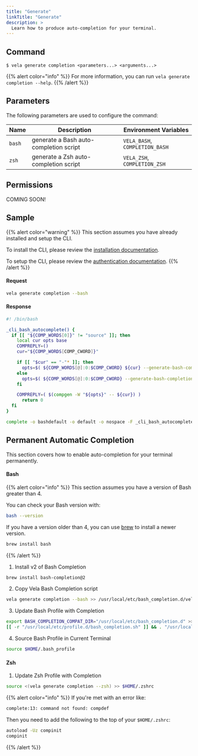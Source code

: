 ```yaml
---
title: "Generate"
linkTitle: "Generate"
description: >
  Learn how to produce auto-completion for your terminal.
---
```


## Command

```
$ vela generate completion <parameters...> <arguments...>
```

{{% alert color="info" %}}
For more information, you can run `vela generate completion --help`.
{{% /alert %}}

## Parameters

The following parameters are used to configure the command:

| Name   | Description                            | Environment Variables          |
| ------ | -------------------------------------- | ------------------------------ |
| `bash` | generate a Bash auto-completion script | `VELA_BASH`, `COMPLETION_BASH` |
| `zsh`  | generate a Zsh auto-completion script  | `VELA_ZSH`, `COMPLETION_ZSH`   |

## Permissions

COMING SOON!

## Sample

{{% alert color="warning" %}}
This section assumes you have already installed and setup the CLI.

To install the CLI, please review the [installation documentation](/docs/reference/cli/install/).

To setup the CLI, please review the [authentication documentation](/docs/reference/cli/authentication/).
{{% /alert %}}

#### Request

```sh
vela generate completion --bash
```

#### Response

```sh
#! /bin/bash

_cli_bash_autocomplete() {
  if [[ "${COMP_WORDS[0]}" != "source" ]]; then
    local cur opts base
    COMPREPLY=()
    cur="${COMP_WORDS[COMP_CWORD]}"

    if [[ "$cur" == "-"* ]]; then
      opts=$( ${COMP_WORDS[@]:0:$COMP_CWORD} ${cur} --generate-bash-completion )
    else
      opts=$( ${COMP_WORDS[@]:0:$COMP_CWORD} --generate-bash-completion )
    fi

    COMPREPLY=( $(compgen -W "${opts}" -- ${cur}) )
      return 0
  fi
}

complete -o bashdefault -o default -o nospace -F _cli_bash_autocomplete vela
```

## Permanent Automatic Completion

This section covers how to enable auto-completion for your terminal permanently.

#### Bash

{{% alert color="info" %}}
This section assumes you have a version of Bash greater than 4.

You can check your Bash version with:

```sh
bash --version
```

If you have a version older than 4, you can use [brew](https://brew.sh) to install a newer version.

```sh
brew install bash
```
{{% /alert %}}

1. Install v2 of Bash Completion

```sh
brew install bash-completion@2
```

2. Copy Vela Bash Completion script

```sh
vela generate completion --bash >> /usr/local/etc/bash_completion.d/vela.sh
```

3. Update Bash Profile with Completion

```sh
export BASH_COMPLETION_COMPAT_DIR="/usr/local/etc/bash_completion.d" >> $HOME/.bash_profile
[[ -r "/usr/local/etc/profile.d/bash_completion.sh" ]] && . "/usr/local/etc/profile.d/bash_completion.sh" >> $HOME/.bash_profile
```

4. Source Bash Profile in Current Terminal

```sh
source $HOME/.bash_profile
```

#### Zsh

1. Update Zsh Profile with Completion

```sh
source <(vela generate completion --zsh) >> $HOME/.zshrc
```

{{% alert color="info" %}}
If you're met with an error like:

```sh
complete:13: command not found: compdef
```

Then you need to add the following to the top of your `$HOME/.zshrc`:

```sh
autoload -Uz compinit
compinit
```
{{% /alert %}}
